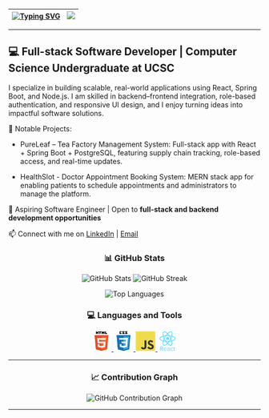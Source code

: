 | <a href="https://github.com/Mahesh-KSM"><img src="https://readme-typing-svg.herokuapp.com?font=Fira+Code&weight=500&size=28&duration=2800&pause=900&color=2F81F7&width=900&height=100&lines=👋+Hi%2C+I'm+Mahesh+Silwathge;🏛️+From+Galle%2C+Sri+Lanka.;🎓+(UG)+University+of+Colombo+School+of+Computing;" alt="Typing SVG" /></a> | <img src="https://media.giphy.com/media/xBTSwCTFkgfcdTjHMz/giphy.gif" width="100"/> |
|---|---|
---

## 💻 Full-stack Software Developer | Computer Science Undergraduate at UCSC  

I specialize in building scalable, real-world applications using React, Spring Boot, and Node.js. I am skilled in backend–frontend integration, role-based authentication, and responsive UI design, and I enjoy turning ideas into impactful software solutions.

🚀 Notable Projects:

- PureLeaf – Tea Factory Management System: Full-stack app with React + Spring Boot + PostgreSQL, featuring supply chain tracking, role-based access, and real-time updates.

- HealthSlot - Doctor Appointment Booking System: MERN stack app for enabling patients to schedule appointments and administrators to manage the platform.

🎯 Aspiring Software Engineer | Open to **full-stack and backend development opportunities**  

📫 Connect with me on [LinkedIn](https://www.linkedin.com/in/mahesh-silwathge) | [Email](mailto:maheshkumara0901@gmail.com)


<h3 align="center">📊 GitHub Stats</h3>
<p align="center">
  <img src="https://github-readme-stats.vercel.app/api?username=Mahesh-KSM&show_icons=true&theme=tokyonight" alt="GitHub Stats" />
  <img src="https://github-readme-streak-stats.herokuapp.com/?user=Mahesh-KSM&theme=tokyonight" alt="GitHub Streak" />
</p>
<p align="center">
  <img src="https://github-readme-stats.vercel.app/api/top-langs/?username=Mahesh-KSM&layout=compact&theme=tokyonight" alt="Top Languages" />
</p>

<h3 align="center">💻 Languages and Tools</h3>
<p align="center">
  <a href="https://developer.mozilla.org/en-US/docs/Web/HTML" target="_blank">
    <img src="https://raw.githubusercontent.com/devicons/devicon/master/icons/html5/html5-original-wordmark.svg" alt="HTML" width="40" height="40" />
  </a>
  <a href="https://developer.mozilla.org/en-US/docs/Web/CSS" target="_blank">
    <img src="https://raw.githubusercontent.com/devicons/devicon/master/icons/css3/css3-original-wordmark.svg" alt="CSS" width="40" height="40" />
  </a>
  <a href="https://developer.mozilla.org/en-US/docs/Web/JavaScript" target="_blank">
    <img src="https://raw.githubusercontent.com/devicons/devicon/master/icons/javascript/javascript-original.svg" alt="JavaScript" width="40" height="40" />
  </a>
  <a href="https://reactjs.org/" target="_blank">
    <img src="https://raw.githubusercontent.com/devicons/devicon/master/icons/react/react-original-wordmark.svg" alt="React" width="40" height="40" />
  </a>
</p>

---

<h3 align="center">📈 Contribution Graph</h3>
<p align="center">
  <img src="https://github-readme-activity-graph.vercel.app/graph?username=Mahesh-KSM&theme=tokyo-night" alt="GitHub Contribution Graph" />
</p>

---

